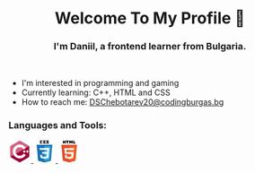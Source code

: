 <h1 align="center">Welcome To My Profile 👋</h1>
<h3 align="center">I'm Daniil, a frontend learner from Bulgaria.</h3>
<br>
<ul>
  <li>I'm interested in programming and gaming</li>
  <li>Currently learning: C++, HTML and CSS</li>
  <li>How to reach me: <a href ="mailto:DSChebotarev20@codingburgas.bg">DSChebotarev20@codingburgas.bg</a></li>
</ul>

<h3 align="left">Languages and Tools:</h3>
<p align="left"> <a href="https://www.w3schools.com/cpp/" target="_blank"> <img src="https://raw.githubusercontent.com/devicons/devicon/master/icons/cplusplus/cplusplus-original.svg" alt="cplusplus" width="40" height="40"/> </a> <a href="https://www.w3schools.com/css/" target="_blank"> <img src="https://raw.githubusercontent.com/devicons/devicon/master/icons/css3/css3-original-wordmark.svg" alt="css3" width="40" height="40"/> </a> <a href="https://www.w3.org/html/" target="_blank"> <img src="https://raw.githubusercontent.com/devicons/devicon/master/icons/html5/html5-original-wordmark.svg" alt="html5" width="40" height="40"/> </a> </p>
